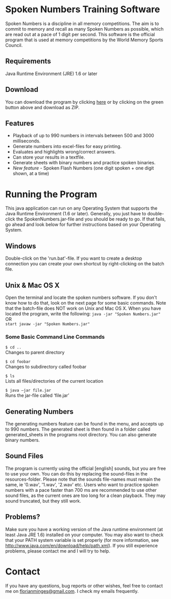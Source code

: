 # Spoken Numbers Training Software

Spoken Numbers is a discipline in all memory competitions. The aim is to commit to memory and recall as many Spoken Numbers as possible, which are read out at a pace of 1 digit per second. This software is the official program that is used at memory competitions by the World Memory Sports Council.

## Requirements

Java Runtime Environment (JRE) 1.6 or later

## Download

You can download the program by clicking [here](https://github.com/SvenFlorian/Spoken-Numbers/archive/master.zip) or by clicking on the green button above and download as ZIP. 

## Features
* Playback of up to 990 numbers in intervals between 500 and 3000 milliseconds.
* Generate numbers into excel-files for easy printing.
* Evaluates and highlights wrong/correct answers.
* Can store your results in a textfile.
* Generate sheets with binary numbers and practice spoken binaries.
* *New feature* - Spoken Flash Numbers (one digit spoken + one digit shown, at a time)

# Running the Program

This java application can run on any Operating System that supports the Java Runtime Environment (1.6 or later). Generally, you just have to double-click the SpokenNumbers.jar-file and you should be ready to go. If that fails, go ahead and look below for further instructions based on your Operating System.

## Windows
Double-click on the 'run.bat'-file. If you want to create a desktop connection you can create your own shortcut by right-clicking on the batch file.

## Unix & Mac OS X

Open the terminal and locate the spoken numbers software. If you don't know how to do that, look on the next page for some basic commands. Note that the batch-file does NOT work on Unix and Mac OS X. When you have located the program, write the following: 
` java -jar "Spoken Numbers.jar" `  
OR  
`start javaw -jar "Spoken Numbers.jar"`

### Some Basic Command Line Commands

`$ cd ..`  
Changes to parent directory 

`$ cd foobar`  
Changes to subdirectory called foobar 

`$ ls`  
Lists all files/directories of the current location 

`$ java –jar file.jar`  
Runs the jar-file called ‘file.jar’


## Generating Numbers
The generating numbers feature can be found in the menu, and accepts up to 990 numbers. The generated sheet is then found in a folder called generated_sheets in the programs root directory. You can also generate binary numbers.

## Sound Files

The program is currently using the official [english] sounds, but you are free to use your own. You can do this by replacing the sound-files in the resources-folder. Please note that the sounds file-names must remain the same, ie '0.wav', '1.wav', '2.wav' etc.
Users who want to practice spoken numbers with a pace faster than 700 ms are recommended to use other sound files, as the current ones are too long for a clean playback. They may sound truncated, but they still work.


## Problems?

Make sure you have a working version of the Java runtime environment (at least Java JRE 1.6) installed on your computer. You may also want to check that your PATH system variable is set properly (for more information, see http://www.java.com/en/download/help/path.xml). If you still experience problems, please contact me and I will try to help.

# Contact

If you have any questions, bug reports or other wishes, feel free to contact me on florianminges@gmail.com. I check my emails frequently.
